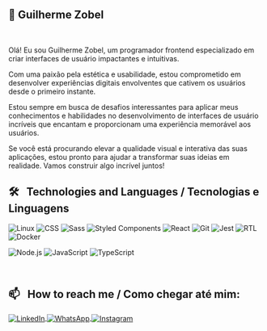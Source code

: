 ## 👋 Guilherme Zobel

<br>

Olá! Eu sou Guilherme Zobel, um programador frontend especializado em criar interfaces de usuário impactantes e intuitivas.

Com uma paixão pela estética e usabilidade, estou comprometido em desenvolver experiências digitais envolventes que cativem os usuários desde o primeiro instante.

Estou sempre em busca de desafios interessantes para aplicar meus conhecimentos e habilidades no desenvolvimento de interfaces de usuário incríveis que encantam e proporcionam uma experiência memorável aos usuários.

Se você está procurando elevar a qualidade visual e interativa das suas aplicações, estou pronto para ajudar a transformar suas ideias em realidade. Vamos construir algo incrível juntos!


## 🛠 &nbsp; Technologies and Languages / Tecnologias e Linguagens

![Linux](https://img.shields.io/badge/-Linux-05122A?style=flat&logo=Linux&logoColor=1572B6)
![CSS](https://img.shields.io/badge/-CSS-05122A?style=flat&logo=CSS3&logoColor=1572B6)
![Sass](https://img.shields.io/badge/-Sass-05122A?style=flat&logo=Sass)
![Styled Components](https://img.shields.io/badge/-Styled%20Components-05122A?style=flat&logo=Styled-components)
![React](https://img.shields.io/badge/-React-05122A?style=flat&logo=React)
![Git](https://img.shields.io/badge/-Git-05122A?style=flat&logo=Git)
![Jest](https://img.shields.io/badge/-Jest-05122A?style=flat&logo=Jest)
![RTL](https://img.shields.io/badge/-RTL-05122A?style=flat&logo=RTL&logoColor=1572B6)
![Docker](https://img.shields.io/badge/-Docker-05122A?style=flat&logo=Docker)

![Node.js](https://img.shields.io/badge/-Node.js-05122A?style=flat&logo=Node.js)
![JavaScript](https://img.shields.io/badge/-JavaScript-05122A?style=flat&logo=JavaScript)
![TypeScript](https://img.shields.io/badge/-TypeScript-05122A?style=flat&logo=TypeScript)

<br>

## 📫 &nbsp; How to reach me / Como chegar até mim:

<div style="display: inline_block">
  <a href="https://linkedin.com/in/guilherme-zobel" target="_blank">
    <img align="center" src="https://img.shields.io/badge/-guilherme%20zobel-05122A?style=flat&logo=LinkedIn" alt="LinkedIn" />
  </a>
  <a href="https://wa.me/5551998054321" target="_blank">
    <img align="center" src="https://img.shields.io/badge/-WhatsApp-05122A?style=flat&logo=WhatsApp" alt="WhatsApp" />
  </a>
  <a href="https://www.instagram.com/guilherme.zobel/" target="_blank">
    <img align="center" src="https://img.shields.io/badge/-guilherme.zobel-05122A?style=flat&logo=Instagram" alt="Instagram" />
  </a>
</div>
